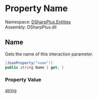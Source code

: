 # Property Name

Namespace: [DSharpPlus.Entities](DSharpPlus.Entities.md)  
Assembly: DSharpPlus.dll

## <a id="DSharpPlus_Entities_DiscordInteractionDataOption_Name"></a>Name

Gets the name of this interaction parameter.

```csharp
[JsonProperty("name")]
public string Name { get; }
```

### Property Value

[string](https://learn.microsoft.com/dotnet/api/system.string)


